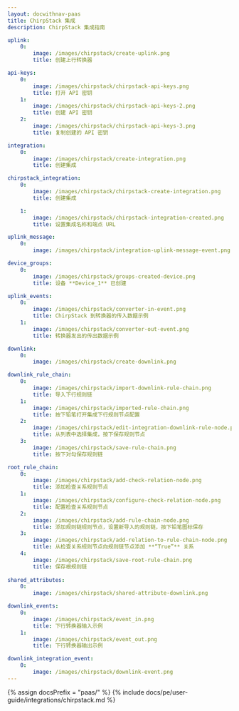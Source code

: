 ```yaml
---
layout: docwithnav-paas 
title: ChirpStack 集成 
description: ChirpStack 集成指南 

uplink:
    0:
        image: /images/chirpstack/create-uplink.png
        title: 创建上行转换器

api-keys:
    0:
        image: /images/chirpstack/chirpstack-api-keys.png
        title: 打开 API 密钥
    1:
        image: /images/chirpstack/chirpstack-api-keys-2.png
        title: 创建 API 密钥
    2:
        image: /images/chirpstack/chirpstack-api-keys-3.png
        title: 复制创建的 API 密钥

integration:
    0:
        image: /images/chirpstack/create-integration.png
        title: 创建集成

chirpstack_integration:
    0:
        image: /images/chirpstack/chirpstack-create-integration.png
        title: 创建集成

    1:
        image: /images/chirpstack/chirpstack-integration-created.png
        title: 设置集成名称和端点 URL

uplink_message:
    0:
        image: /images/chirpstack/integration-uplink-message-event.png

device_groups:
    0:
        image: /images/chirpstack/groups-created-device.png
        title: 设备 **Device_1** 已创建

uplink_events:
    0:
        image: /images/chirpstack/converter-in-event.png
        title: ChirpStack 到转换器的传入数据示例
    1:
        image: /images/chirpstack/converter-out-event.png
        title: 转换器发出的传出数据示例

downlink:
    0:
        image: /images/chirpstack/create-downlink.png

downlink_rule_chain:
    0:
        image: /images/chirpstack/import-downlink-rule-chain.png
        title: 导入下行规则链
    1:
        image: /images/chirpstack/imported-rule-chain.png
        title: 按下铅笔打开集成下行规则节点配置
    2:
        image: /images/chirpstack/edit-integration-downlink-rule-node.png
        title: 从列表中选择集成，按下保存规则节点
    3:
        image: /images/chirpstack/save-rule-chain.png
        title: 按下对勾保存规则链

root_rule_chain:
    0:
        image: /images/chirpstack/add-check-relation-node.png
        title: 添加检查关系规则节点
    1:
        image: /images/chirpstack/configure-check-relation-node.png
        title: 配置检查关系规则节点
    2:
        image: /images/chirpstack/add-rule-chain-node.png
        title: 添加规则链规则节点，设置新导入的规则链，按下铅笔图标保存
    3:
        image: /images/chirpstack/add-relation-to-rule-chain-node.png
        title: 从检查关系规则节点向规则链节点添加 **“True”** 关系
    4:
        image: /images/chirpstack/save-root-rule-chain.png
        title: 保存根规则链
                                
shared_attributes:
    0:
        image: /images/chirpstack/shared-attribute-downlink.png

downlink_events:
    0:
        image: /images/chirpstack/event_in.png
        title: 下行转换器输入示例
    1:
        image: /images/chirpstack/event_out.png
        title: 下行转换器输出示例

downlink_integration_event:
    0:
        image: /images/chirpstack/downlink-event.png
---
```

{% assign docsPrefix = "paas/" %}
{% include docs/pe/user-guide/integrations/chirpstack.md %}